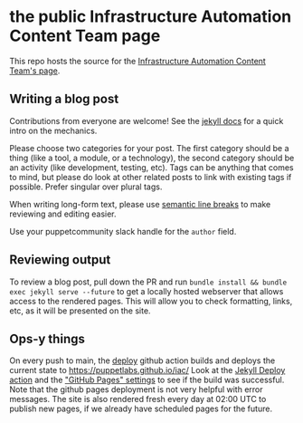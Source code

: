 # the public Infrastructure Automation Content Team page

This repo hosts the source for the [Infrastructure Automation Content Team's page](https://puppetlabs.github.io/iac/).

## Writing a blog post

Contributions from everyone are welcome!
See the [jekyll docs](https://jekyllrb.com/docs/posts/) for a quick intro on the mechanics.

Please choose two categories for your post.
The first category should be a thing (like a tool, a module, or a technology),
the second category should be an activity (like development, testing, etc).
Tags can be anything that comes to mind, but please do look at other related posts to link with existing tags if possible.
Prefer singular over plural tags.

When writing long-form text, please use [semantic line breaks](https://sembr.org/) to make reviewing and editing easier.

Use your puppetcommunity slack handle for the `author` field.

## Reviewing output

To review a blog post,
pull down the PR and run `bundle install && bundle exec jekyll serve --future`
to get a locally hosted webserver that allows access to the rendered pages.
This will allow you to check formatting, links, etc, as it will be presented on the site.

## Ops-y things

On every push to main, the [deploy](./.github/workflows/deploy.yml) github action builds and deploys the current state to https://puppetlabs.github.io/iac/
Look at the [Jekyll Deploy action](https://github.com/puppetlabs/iac/actions?query=workflow%3A%22Jekyll+Deploy%22)
and the ["GitHub Pages" settings](https://github.com/puppetlabs/iac/settings)
to see if the build was successful.
Note that the github pages deployment is not very helpful with error messages.
The site is also rendered fresh every day at 02:00 UTC to publish new pages, if we already have scheduled pages for the future.
